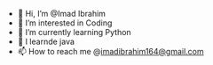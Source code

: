 - 👋 Hi, I’m @Imad Ibrahim
- 👀 I’m interested in Coding
- 🌱 I’m currently learning Python
- 💞️ I learnde java
- 📫 How to reach me @imadibrahim164@gmail.com

<!---

--->
